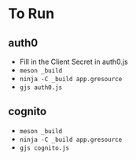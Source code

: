 To Run
======

auth0
-----
- Fill in the Client Secret in auth0.js
- `meson _build`
- `ninja -C _build app.gresource`
- `gjs auth0.js`

cognito
-------
- `meson _build`
- `ninja -C _build app.gresource`
- `gjs cognito.js`
